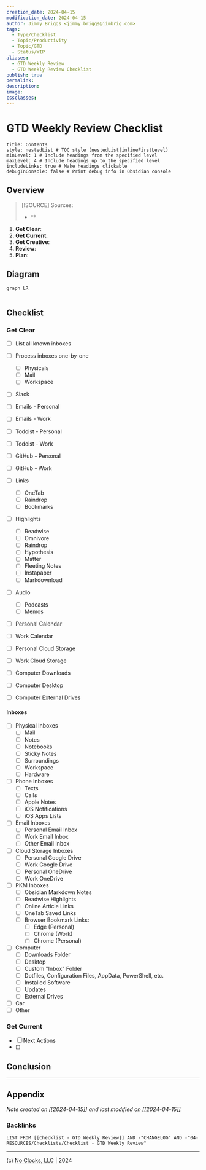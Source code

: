 ```yaml
---
creation_date: 2024-04-15
modification_date: 2024-04-15
author: Jimmy Briggs <jimmy.briggs@jimbrig.com>
tags:
  - Type/Checklist
  - Topic/Productivity
  - Topic/GTD
  - Status/WIP
aliases:
  - GTD Weekly Review
  - GTD Weekly Review Checklist
publish: true
permalink:
description:
image:
cssclasses:
---
```


# GTD Weekly Review Checklist

```table-of-contents
title: Contents 
style: nestedList # TOC style (nestedList|inlineFirstLevel)
minLevel: 1 # Include headings from the specified level
maxLevel: 4 # Include headings up to the specified level
includeLinks: true # Make headings clickable
debugInConsole: false # Print debug info in Obsidian console
```

## Overview

> [!SOURCE] Sources:
> - **

1. **Get Clear**:
2. **Get Current**:
3. **Get Creative**:
4. **Review**:
5. **Plan**:

## Diagram

```mermaid
graph LR
  
```

## Checklist

### Get Clear

- [ ] List all known inboxes
- [ ] Process inboxes one-by-one
	- [ ] Physicals
	- [ ] Mail
	- [ ] Workspace
- [ ] Slack
- [ ] Emails - Personal
- [ ] Emails - Work
- [ ] Todoist - Personal
- [ ] Todoist - Work
- [ ] GitHub - Personal
- [ ] GitHub - Work
- [ ] Links
	- [ ] OneTab
	- [ ] Raindrop
	- [ ] Bookmarks
- [ ] Highlights
	- [ ] Readwise
	- [ ] Omnivore
	- [ ] Raindrop
	- [ ] Hypothesis
	- [ ] Matter
	- [ ] Fleeting Notes
	- [ ] Instapaper
	- [ ] Markdownload
- [ ] Audio
	- [ ] Podcasts
	- [ ] Memos
- [ ] Personal Calendar
- [ ] Work Calendar
- [ ] Personal Cloud Storage
- [ ] Work Cloud Storage
- [ ] Computer Downloads
- [ ] Computer Desktop
- [ ] Computer External Drives


#### Inboxes

- [ ] Physical Inboxes
	- [ ] Mail
	- [ ] Notes
	- [ ] Notebooks
	- [ ] Sticky Notes
	- [ ] Surroundings
	- [ ] Workspace
	- [ ] Hardware
- [ ] Phone Inboxes
	- [ ] Texts
	- [ ] Calls
	- [ ] Apple Notes
	- [ ] iOS Notifications
	- [ ] iOS Apps Lists
- [ ] Email Inboxes
	- [ ] Personal Email Inbox
	- [ ] Work Email Inbox
	- [ ] Other Email Inbox
- [ ] Cloud Storage Inboxes
	- [ ] Personal Google Drive
	- [ ] Work Google Drive
	- [ ] Personal OneDrive
	- [ ] Work OneDrive
- [ ] PKM Inboxes
	- [ ] Obsidian Markdown Notes
	- [ ] Readwise Highlights
	- [ ] Online Article Links
	- [ ] OneTab Saved Links
	- [ ] Browser Bookmark Links:
		- [ ] Edge (Personal)
		- [ ] Chrome (Work)
		- [ ] Chrome (Personal)
- [ ] Computer
	- [ ] Downloads Folder
	- [ ] Desktop
	- [ ] Custom "Inbox" Folder
	- [ ] Dotfiles, Configuration Files, AppData, PowerShell, etc.
	- [ ] Installed Software
	- [ ] Updates
	- [ ] External Drives
- [ ] Car
- [ ] Other

### Get Current

- [ ] Next Actions
- [ ] 


## Conclusion

***

## Appendix

*Note created on [[2024-04-15]] and last modified on [[2024-04-15]].*

### Backlinks

```dataview
LIST FROM [[Checklist - GTD Weekly Review]] AND -"CHANGELOG" AND -"04-RESOURCES/Checklists/Checklist - GTD Weekly Review"
```

***

(c) [No Clocks, LLC](https://github.com/noclocks) | 2024
